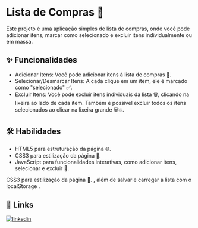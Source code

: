 
# Lista de Compras 🛒
Este projeto é uma aplicação simples de lista de compras, onde você pode adicionar itens, marcar como selecionado e excluir itens individualmente ou em massa.


## ✨ Funcionalidades

- Adicionar Itens: Você pode adicionar itens à lista de compras 📝.
- Selecionar/Desmarcar Itens: A cada clique em um item, ele é marcado como "selecionado" ✅.
- Excluir Itens: Você pode excluir itens individuais da lista 🗑️, clicando na lixeira ao lado de cada item. Também é possível excluir todos os itens selecionados ao clicar na lixeira grande 🗑️💥.

## 🛠 Habilidades
- HTML5 para estruturação da página 🌐.
- CSS3 para estilização da página 🎨.
- JavaScript para funcionalidades interativas, como adicionar itens, selecionar e excluir 📜.


CSS3 para estilização da página 🎨.
, além de salvar e carregar a lista com o localStorage .
## 🔗 Links
[![linkedin](https://img.shields.io/badge/linkedin-0A66C2?style=for-the-badge&logo=linkedin&logoColor=white)](https://www.linkedin.com/in/tharles-morais-a3272416a/)


